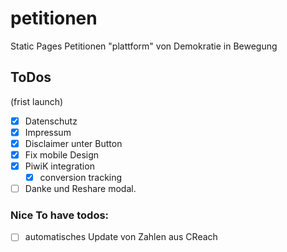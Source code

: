 # petitionen
Static Pages Petitionen "plattform" von Demokratie in Bewegung


## ToDos
(frist launch)

 - [x] Datenschutz
 - [x] Impressum
 - [x] Disclaimer unter Button
 - [x] Fix mobile Design
 - [x] PiwiK integration
    - [x] conversion tracking
 - [ ] Danke und Reshare modal.

### Nice To have todos:

 - [ ] automatisches Update von Zahlen aus CReach

